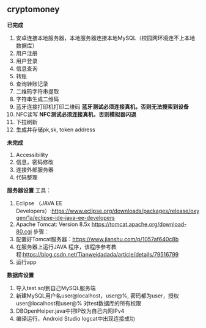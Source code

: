 ## cryptomoney

**已完成**
1. 安卓连接本地服务器，本地服务器连接本地MySQL（校园网环境连不上本地数据库）
2. 用户注册
3. 用户登录
4. 信息查询
5. 转账
6. 查询转账记录
7. 二维码字符串提取
8. 字符串生成二维码
9. 蓝牙连接打印机打印二维码  **蓝牙测试必须连接真机，否则无法搜索到设备**
10. NFC读写  **NFC测试必须连接真机，否则模拟器闪退**
11. 下拉刷新
12. 生成并存储pk,sk, token address
 
**未完成**
1. Accessibility
2. 信息，密码修改
3. 连接外部服务器
4. 代码整理

**服务器设置**
工具：
1. Eclipse （JAVA EE Developers）:https://www.eclipse.org/downloads/packages/release/oxygen/1a/eclipse-ide-java-ee-developers
2. Apache Tomcat: Version 8.5x https://tomcat.apache.org/download-80.cgi
步骤：
1. 配置好Tomcat服务器：https://www.jianshu.com/p/1057af640c8b
2. 在服务器上运行JAVA 程序，该程序参考教程:https://blog.csdn.net/Tianweidadada/article/details/79516799
3. 运行app


**数据库设置**
1. 导入test.sql到自己MySQL服务端
2. 新建MySQL用户名user@localhost，user@%, 密码都为user，授权user@localhost和user@% 对test数据库的所有权限
3. DBOpenHelper.java中把IP改为自己内网IPv4
4. 编译运行，Android Studio logcat中出现连接成功
